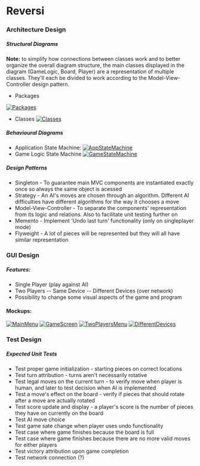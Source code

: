 # Reversi
### Architecture Design
##### Structural Diagrams

**Note:** to simplify how connections between classes work and to better organize the overall diagram structure, the main classes displayed in the diagram (GameLogic, Board, Player) are a representation of multiple classes. They'll each be divided to work according to the Model-View-Controller design pattern.

- Packages

 [![Packages](https://github.com/cyrilico/LPOO1617_T1G7/blob/second-project/check-point/structure-diagrams/packages.png?raw=true)](https://github.com/cyrilico/LPOO1617_T1G7/blob/second-project/check-point/structure-diagrams/packages.png?raw=true)
- Classes
 [![Classes](https://github.com/cyrilico/LPOO1617_T1G7/blob/second-project/check-point/structure-diagrams/classes.png?raw=true)](https://github.com/cyrilico/LPOO1617_T1G7/blob/second-project/check-point/structure-diagrams/classes.png?raw=true)
##### Behavioural Diagrams
- Application State Machine:
 [![AppStateMachine](https://github.com/cyrilico/LPOO1617_T1G7/blob/second-project/check-point/behavioural-diagrams/app-state-machine.png?raw=true)](https://github.com/cyrilico/LPOO1617_T1G7/blob/second-project/check-point/behavioural-diagrams/app-state-machine.png?raw=true)
- Game Logic State Machine
 [![GameStateMachine](https://github.com/cyrilico/LPOO1617_T1G7/blob/second-project/check-point/behavioural-diagrams/game-state-machine.png?raw=true)](https://github.com/cyrilico/LPOO1617_T1G7/blob/second-project/check-point/behavioural-diagrams/game-state-machine.png?raw=true)
##### Design Patterns
- Singleton - To guarantee main MVC components are instantiated exactly once so always the same object is acessed
- Strategy - An AI's moves are chosen through an algorithm. Different AI difficulties have different algorithms for the way it chooses a move
- Model-View-Controller - To separate the components' representation from its logic and relations. Also to facilitate unit testing further on
- Memento - Implement 'Undo last turn' functionality (only on singleplayer mode)
- Flyweight - A lot of pieces will be represented but they will all have similar representation
### GUI Design
##### Features:
- Single Player (play against AI)
- Two Players 
-- Same Device
-- Different Devices (over network)
- Possibility to change some visual aspects of the game and program
#### Mockups:
[![MainMenu](https://github.com/cyrilico/LPOO1617_T1G7/blob/second-project/check-point/gui-mockups/Main%20Menu.png?raw=true)](https://github.com/cyrilico/LPOO1617_T1G7/blob/second-project/check-point/gui-mockups/Main%20Menu.png?raw=true)
[![GameScreen](https://github.com/cyrilico/LPOO1617_T1G7/blob/second-project/check-point/gui-mockups/Game%20Screen.png?raw=true)](https://github.com/cyrilico/LPOO1617_T1G7/blob/second-project/check-point/gui-mockups/Game%20Screen.png?raw=true)
[![TwoPlayersMenu](https://github.com/cyrilico/LPOO1617_T1G7/blob/second-project/check-point/gui-mockups/Two%20Players%20Menu.png?raw=true)](https://github.com/cyrilico/LPOO1617_T1G7/blob/second-project/check-point/gui-mockups/Two%20Players%20Menu.png?raw=true)
[![DifferentDevices](https://github.com/cyrilico/LPOO1617_T1G7/blob/second-project/check-point/gui-mockups/Different%20Devices%20Screen.png?raw=true)](https://github.com/cyrilico/LPOO1617_T1G7/blob/second-project/check-point/gui-mockups/Different%20Devices%20Screen.png?raw=true)

### Test Design
##### Expected Unit Tests
- Test proper game initialization - starting pieces on correct locations
- Test turn attribution - turns aren't necessarily rotative
- Test legal moves on the current turn - to verify move when player is human, and later to test decision when AI is implemented
- Test a move's effect on the board - verify if pieces that should rotate after a move are actually rotated
- Test score update and display - a player's score is the number of pieces they have on currently on the board
- Test AI move choice 
- Test game sate change when player uses undo functionality
- Test case where game finishes because the board is full
- Test case where game finishes because there are no more valid moves for either players
- Test victory attribution upon game completion
- Test network connection (?)

